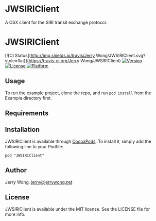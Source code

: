 JWSIRIClient
============

A OSX client for the SIRI transit exchange protocol.

# JWSIRIClient

[![CI Status](http://img.shields.io/travis/Jerry Wong/JWSIRIClient.svg?style=flat)](https://travis-ci.org/Jerry Wong/JWSIRIClient)
[![Version](https://img.shields.io/cocoapods/v/JWSIRIClient.svg?style=flat)](http://cocoadocs.org/docsets/JWSIRIClient)
[![License](https://img.shields.io/cocoapods/l/JWSIRIClient.svg?style=flat)](http://cocoadocs.org/docsets/JWSIRIClient)
[![Platform](https://img.shields.io/cocoapods/p/JWSIRIClient.svg?style=flat)](http://cocoadocs.org/docsets/JWSIRIClient)

## Usage

To run the example project, clone the repo, and run `pod install` from the Example directory first.

## Requirements

## Installation

JWSIRIClient is available through [CocoaPods](http://cocoapods.org). To install
it, simply add the following line to your Podfile:

    pod "JWSIRIClient"

## Author

Jerry Wong, jerry@jerrywong.net

## License

JWSIRIClient is available under the MIT license. See the LICENSE file for more info.

